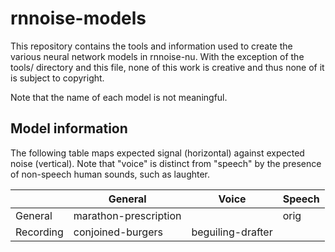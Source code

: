# rnnoise-models

This repository contains the tools and information used to create the various
neural network models in rnnoise-nu. With the exception of the tools/ directory
and this file, none of this work is creative and thus none of it is subject to
copyright.

Note that the name of each model is not meaningful.

## Model information

The following table maps expected signal (horizontal) against expected noise
(vertical). Note that "voice" is distinct from "speech" by the presence of
non-speech human sounds, such as laughter.

|                   | General               | Voice                 | Speech                |
| ----------------- | --------------------- | --------------------- | --------------------- |
| General           | marathon-prescription |                       | orig                  |
| Recording         | conjoined-burgers     | beguiling-drafter     |                       |
